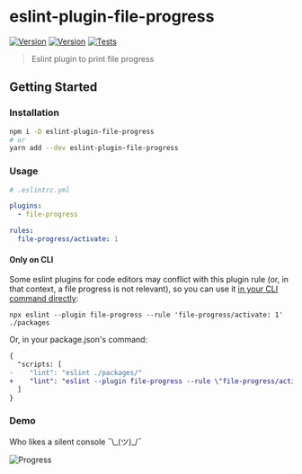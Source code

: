 # eslint-plugin-file-progress

[![Version](https://badgen.net/npm/v/eslint-plugin-file-progress)](https://www.npmjs.com/package/eslint-plugin-file-progress)
[![Version](https://badgen.net/npm/license/eslint-plugin-file-progress?color=red)](https://github.com/sibiraj-s/eslint-plugin-file-progress/blob/master/LICENSE)
[![Tests](https://github.com/sibiraj-s/eslint-plugin-file-progress/workflows/Tests/badge.svg)](https://github.com/sibiraj-s/eslint-plugin-file-progress/actions)

> Eslint plugin to print file progress

## Getting Started

### Installation

```bash
npm i -D eslint-plugin-file-progress
# or
yarn add --dev eslint-plugin-file-progress
```

### Usage

```yml
# .eslintrc.yml

plugins:
  - file-progress

rules:
  file-progress/activate: 1
```


#### Only on CLI

Some eslint plugins for code editors may conflict with this plugin rule (or, in that context, a file progress is not relevant), so you can use it [in your CLI command directly](https://eslint.org/docs/user-guide/command-line-interface#specifying-rules-and-plugins):

```
npx eslint --plugin file-progress --rule 'file-progress/activate: 1' ./packages
```

Or, in your package.json's command:

```diff
{
  "scripts: [
-    "lint": "eslint ./packages/"
+    "lint": "eslint --plugin file-progress --rule \"file-progress/activate: 1\" ./packages"
  ]
}
```


### Demo

Who likes a silent console ¯\\\_(ツ)\_/¯

![Progress](assets/progress.gif)
